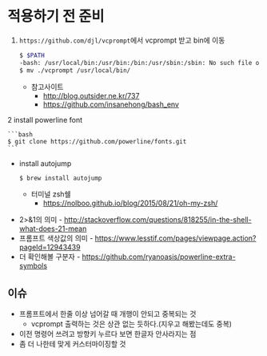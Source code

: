 # 적용하기 전 준비 

1. `https://github.com/djl/vcprompt`에서 vcprompt 받고 bin에 이동
  
    ```bash
    $ $PATH
    -bash: /usr/local/bin:/usr/bin:/bin:/usr/sbin:/sbin: No such file or directory
    $ mv ./vcprompt /usr/local/bin/
    ```
  
    - 참고사이트
        - http://blog.outsider.ne.kr/737
        - https://github.com/insanehong/bash_env
  
2 install powerline font

    ```bash
    $ git clone https://github.com/powerline/fonts.git
    ```

- install autojump
    
    ```bash
    $ brew install autojump
    ```

    - 터미널 zsh쉘
        - https://nolboo.github.io/blog/2015/08/21/oh-my-zsh/


* 2>&1의 의미 - http://stackoverflow.com/questions/818255/in-the-shell-what-does-21-mean
* 프롬프트 색상값의 의미 - https://www.lesstif.com/pages/viewpage.action?pageId=12943439
* 더 확인해볼 구분자 - https://github.com/ryanoasis/powerline-extra-symbols

## 이슈

- 프롬프트에서 한줄 이상 넘어갈 때 개행이 안되고 중복되는 것
  - vcprompt 출력하는 것은 상관 없는 듯하다.(지우고 해봤는데도 중복) 
- 이전 명령어 쓰려고 방향키 누르다 보면 한글자 안사라지는 점
- 좀 더 나한테 맞게 커스터마이징할 것
